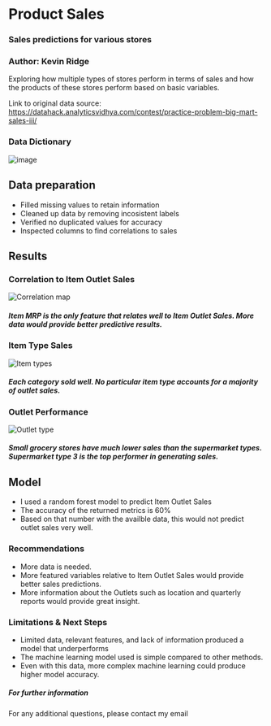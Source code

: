 # **Product Sales**
### Sales predictions for various stores
### Author: Kevin Ridge

Exploring how multiple types of stores perform in terms of sales and how the products of these stores perform based on basic variables.

Link to original data source: https://datahack.analyticsvidhya.com/contest/practice-problem-big-mart-sales-iii/

### **Data Dictionary**

![image](https://user-images.githubusercontent.com/126993169/230653647-9deec3e4-4899-4ad0-92b8-d38054aa5be6.png)

## **Data preparation**
- Filled missing values to retain information
- Cleaned up data by removing incosistent labels
- Verified no duplicated values for accuracy
- Inspected columns to find correlations to sales

## **Results**
### **Correlation to Item Outlet Sales**
![Correlation map](https://user-images.githubusercontent.com/126993169/230656021-4276269c-8da3-47a4-8d65-43febada6d29.png)
##### **Item MRP is the only feature that relates well to Item Outlet Sales. More data would provide better predictive results.**

### **Item Type Sales**
![Item types](https://user-images.githubusercontent.com/126993169/230657020-2beecd76-bb4f-4ee7-be4b-54bb8feac4c0.png)
##### **Each category sold well. No particular item type accounts for a majority of outlet sales.** 

### **Outlet Performance**
![Outlet type](https://user-images.githubusercontent.com/126993169/230658087-0ddcd73a-5e50-4920-b9d8-4f0c5d439087.png)
##### **Small grocery stores have much lower sales than the supermarket types. Supermarket type 3 is the top performer in generating sales.**

## **Model**
- I used a random forest model to predict Item Outlet Sales
- The accuracy of the returned metrics is 60%
- Based on that number with the availble data, this would not predict outlet sales very well.
### **Recommendations**
- More data is needed.
- More featured variables relative to Item Outlet Sales would provide better sales predictions.
- More information about the Outlets such as location and quarterly reports would provide great insight. 
### **Limitations & Next Steps**
- Limited data, relevant features, and lack of information produced a model that underperforms
- The machine learning model used is simple compared to other methods. 
- Even with this data, more complex machine learning could produce higher model accuracy. 

##### **For further information**
For any additional questions, please contact my email

